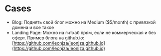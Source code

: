# Cases

* Blog: Поднять свой блог можно на Medium ($5/month) с привязкой домена и все такое
* Landing Page: Можно на гитхаб прям, если не коммерческая и без оферт. Пример блога на github.io: [https://github.com/leonjza/leonjza.github.io](https://github.com/leonjza/leonjza.github.io)

